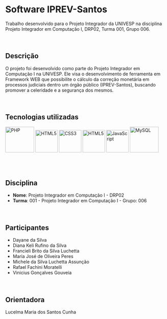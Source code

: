 # Software IPREV-Santos

Trabalho desenvolvido para o Projeto Integrador da UNIVESP na disciplina Projeto Integrador em Computação I, DRP02, Turma 001, Grupo 006.
<br><br><br>

## Descrição

O projeto foi desenvolvido como parte do Projeto Integrador em Computação I na UNIVESP. Ele visa o desenvolvimento de ferramenta em Framework WEB que possibilite o cálculo da correção monetária em processos judiciais dentro um órgão público (IPREV-Santos), buscando promover a celeridade e a segurança dos mesmos.
<br><br><br>

## Tecnologias utilizadas
<div>
  <img src="https://cdn.jsdelivr.net/gh/devicons/devicon@latest/icons/php/php-original.svg" alt="PHP" width="90" height="80"/>    
  <img src="https://cdn.jsdelivr.net/gh/devicons/devicon/icons/html5/html5-plain-wordmark.svg" alt="HTML5" width="70" height="70"/>
  <img src="https://cdn.jsdelivr.net/gh/devicons/devicon/icons/css3/css3-plain-wordmark.svg" alt="CSS3" width="70" height="70"/>
  <img src="https://cdn.jsdelivr.net/gh/devicons/devicon@latest/icons/bootstrap/bootstrap-original-wordmark.svg" alt="HTML5" width="70" height="70"/> 
  <img src="https://cdn.jsdelivr.net/gh/devicons/devicon/icons/javascript/javascript-original.svg" alt="JavaScript" width="70" height="70"/>     
  <img src="https://cdn.jsdelivr.net/gh/devicons/devicon@latest/icons/mysql/mysql-original-wordmark.svg" alt="MySQL" width="90" height="80"/>  
</div>
<br><br><br>

## Disciplina

- **Nome**: Projeto Integrador em Computação I - DRP02 
- **Turma**: 001 - Projeto Integrador em Computação I - Grupo: 006
<br><br><br>

## Participantes

- Dayane da Silva
- Diana Keli Rufino da Silva
- Francieli Brito da Silva Luchetta
- Maria José de Oliveira Peres
- Michele da Silva Luchetta Assunção
- Rafael Fachini Moratelli
- Vinicius Gonçalves Gouveia
<br><br><br>

## Orientadora

Lucelma Maria dos Santos Cunha
<br><br>
